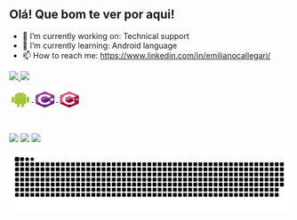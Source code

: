 ## Olá! Que bom te ver por aqui! 


- 🔭 I’m currently working on: Technical support
- 🌱 I’m currently learning: Android language
- 📫 How to reach me: https://www.linkedin.com/in/emilianocallegari/
 

<div>
  <a href="https://github.com/EmilianoCCS">
  <img height="150em" src="https://github-readme-stats.vercel.app/api?username=EmilianoCCS&show_icons=true&theme=midnight-purple&include_all_commits=true&count_private=true"/>
  <img height="150em" src="https://github-readme-stats.vercel.app/api/top-langs/?username=EmilianoCCS&layout=compact&langs_count=7&theme=midnight-purple"/>
</div>

  
  
 <div><br>
  <link rel="stylesheet" href="https://cdn.jsdelivr.net/gh/devicons/devicon@v2.12.0/devicon.min.css">
  <img align="center" alt="Emiliano-Android" height="30" width="40" src="https://github.com/devicons/devicon/blob/master/icons/android/android-plain.svg">
  <img align="center" alt="Emiliano-C#" height="30" width="40" src="https://github.com/devicons/devicon/blob/master/icons/csharp/csharp-original.svg">
  <img align="center" alt="Emiliano-Android" height="30" width="40" src="https://github.com/devicons/devicon/blob/master/icons/cplusplus/cplusplus-original.svg">
</div>
  
  ##
  
<div><br>
  <a href = "emiliano.callegari@hotmail.com"><img src="https://img.shields.io/badge/Microsoft_Outlook-0078D4?style=for-the-badge&logo=microsoft-outlook&logoColor=white" target="_blank"></a>
   <a href="https://api.whatsapp.com/send?phone=5519987650807&text=Ol%C3%A1!" target="_blank"><img src="https://img.shields.io/badge/WhatsApp-25D366?style=for-the-badge&logo=whatsapp&logoColor=white" target="_blank"></a>
  <a href="https://www.linkedin.com/in/emilianocallegari/" target="_blank"><img src="https://img.shields.io/badge/-LinkedIn-%230077B5?style=for-the-badge&logo=linkedin&logoColor=white" target="_blank"></a> 
 
   
  ![Snake animation](https://github.com/EmilianoCCS/EmilianoCCS/blob/output/github-contribution-grid-snake.svg)
 
</div>
